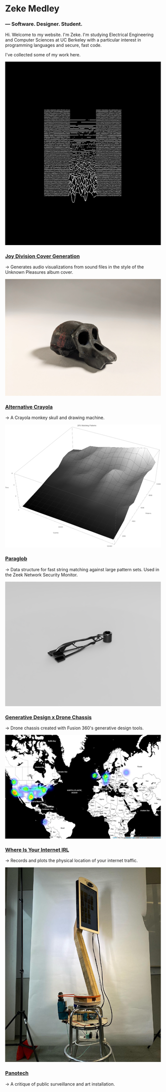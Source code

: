 # Zeke Medley
### — Software. Designer. Student.

Hi. Welcome to my website. I'm Zeke. I'm studying Electrical
Engineering and Computer Sciences at UC Berkeley with a particular
interest in programming languages and secure, fast code.

I've collected some of my work here.

[![Unknown Pleasures](media/unknownpleasures.gif)](https://github.com/ZekeMedley/joy-divisions-cover-generation)
### [Joy Division Cover Generation](https://github.com/ZekeMedley/joy-divisions-cover-generation)
→ Generates audio visualizations from sound files in the style of the
Unknown Pleasures album cover.

[![Alternative Crayola](media/skull.jpg)](alternative-crayola.html)
### [Alternative Crayola](alternative-crayola.html)
→ A Crayola monkey skull and drawing machine.

[![Paraglob](media/paraglob.png)](https://github.com/zeek/paraglob)
### [Paraglob](https://github.com/zeek/paraglob)
→ Data structure for fast string matching against large pattern
sets. Used in the Zeek Network Security Monitor.

[![Arm](media/arm.png)](drone-chassis.html)
### [Generative Design x Drone Chassis](drone-chassis.html)
→ Drone chassis created with Fusion 360's generative design tools.

[![Where Is Your Internet?](media/whereisyourinternet.jpg)](https://github.com/ZekeMedley/Where-Is-Your-Internet-IRL)
### [Where Is Your Internet IRL](https://github.com/ZekeMedley/Where-Is-Your-Internet-IRL)
→ Records and plots the physical location of your internet traffic.

[![Panotech](media/panotech.jpg)](panotech.html)
### [Panotech](panotech.html)
→ A critique of public surveillance and art installation.
